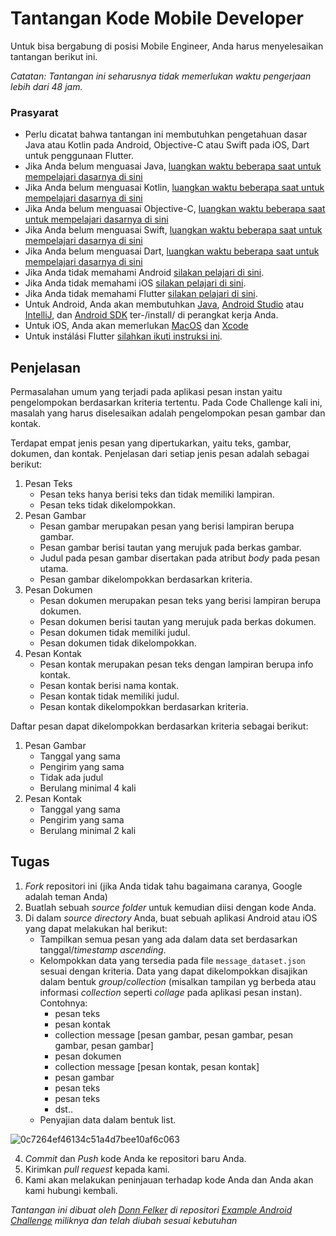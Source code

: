 # Tantangan Kode Mobile Developer
Untuk bisa bergabung di posisi Mobile Engineer, Anda harus menyelesaikan tantangan berikut ini.

*Catatan: Tantangan ini seharusnya tidak memerlukan waktu pengerjaan lebih dari 48 jam.*

### Prasyarat

* Perlu dicatat bahwa tantangan ini membutuhkan pengetahuan dasar Java atau Kotlin pada Android, Objective-C atau Swift pada iOS, Dart untuk penggunaan Flutter.
* Jika Anda belum menguasai Java, [luangkan waktu beberapa saat untuk mempelajari dasarnya di sini](http://mobile.tutsplus.com/series/learn-java-android-development/)
* Jika Anda belum menguasai Kotlin, [luangkan waktu beberapa saat untuk mempelajari dasarnya di sini](https://kotlinlang.org/docs/tutorials/)
* Jika Anda belum menguasai Objective-C, [luangkan waktu beberapa saat untuk mempelajari dasarnya di sini](http://cocoadevcentral.com/d/learn_objectivec/)
* Jika Anda belum menguasai Swift, [luangkan waktu beberapa saat untuk mempelajari dasarnya di sini](https://learnswift.tips/)
* Jika Anda belum menguasai Dart, [luangkan waktu beberapa saat untuk mempelajari dasarnya di sini](https://dart.dev/tutorials)
* Jika Anda tidak memahami Android [silakan pelajari di sini](http://d.android.com/resources/index.html).
* Jika Anda tidak memahami iOS [silakan pelajari di sini](https://www.apple.com/everyone-can-code/).
* Jika Anda tidak memahami Flutter [silakan pelajari di sini](https://flutter.dev/).
* Untuk Android, Anda akan membutuhkan [Java](http://www.java.com/en/download/), [Android Studio](http://developer.android.com/sdk/installing/studio.html) atau [IntelliJ](http://www.jetbrains.com/idea/download/), dan [Android SDK](http://d.android.com/sdk/index.html) ter-/install/ di perangkat kerja Anda.
* Untuk iOS, Anda akan memerlukan [MacOS](https://www.apple.com/lae/macos/mojave/) dan [Xcode](https://developer.apple.com/xcode/)
* Untuk instálási Flutter [silahkan ikuti instruksi ini](https://flutter.dev/docs/get-started/install).

## Penjelasan
Permasalahan umum yang terjadi pada aplikasi pesan instan yaitu pengelompokan berdasarkan kriteria tertentu. Pada Code Challenge kali ini, masalah yang harus diselesaikan adalah pengelompokan pesan gambar dan kontak.

Terdapat empat jenis pesan yang dipertukarkan, yaitu teks, gambar, dokumen, dan kontak. Penjelasan dari setiap jenis pesan adalah sebagai berikut:

1. Pesan Teks
	* Pesan teks hanya berisi teks dan tidak memiliki lampiran.
	* Pesan teks tidak dikelompokkan.
2. Pesan Gambar
	* Pesan gambar merupakan pesan yang berisi lampiran berupa gambar.
	* Pesan gambar berisi tautan yang merujuk pada berkas gambar.
	* Judul pada pesan gambar disertakan pada atribut *body* pada pesan utama.
	* Pesan gambar dikelompokkan berdasarkan kriteria.
3. Pesan Dokumen
	* Pesan dokumen merupakan pesan teks yang berisi lampiran berupa dokumen.
	* Pesan dokumen berisi tautan yang merujuk pada berkas dokumen.
	* Pesan dokumen tidak memiliki judul.
	* Pesan dokumen tidak dikelompokkan.
4. Pesan Kontak
	* Pesan kontak merupakan pesan teks dengan lampiran berupa info kontak.
	* Pesan kontak berisi nama kontak.
	* Pesan kontak tidak memiliki judul.
	* Pesan kontak dikelompokkan berdasarkan kriteria.

Daftar pesan dapat dikelompokkan berdasarkan kriteria sebagai berikut:
1. Pesan Gambar
	* Tanggal yang sama
	* Pengirim yang sama
	* Tidak ada judul
	* Berulang minimal 4 kali
2. Pesan Kontak
	* Tanggal yang sama
	* Pengirim yang sama
	* Berulang minimal 2 kali

## Tugas
1. *Fork* repositori ini (jika Anda tidak tahu bagaimana caranya, Google adalah teman Anda)
2. Buatlah sebuah *source folder* untuk kemudian diisi dengan kode Anda.
3. Di dalam *source directory* Anda, buat sebuah aplikasi Android atau iOS yang dapat melakukan hal berikut:
	* Tampilkan semua pesan yang ada dalam data set berdasarkan tanggal/*timestamp ascending*.
	* Kelompokkan data yang tersedia pada file `message_dataset.json` sesuai dengan kriteria. Data yang dapat dikelompokkan disajikan dalam bentuk *group*/*collection* (misalkan tampilan yg berbeda atau informasi *collection* seperti *collage* pada aplikasi pesan instan).
Contohnya:
		* pesan teks
		* pesan kontak
		* collection message [pesan gambar, pesan gambar, pesan gambar, pesan gambar]
		* pesan dokumen
		* collection message [pesan kontak, pesan kontak]
		* pesan gambar
		* pesan teks
		* pesan teks
		* dst..
	* Penyajian data dalam bentuk list.

![0c7264ef46134c51a4d7bee10af6c063](https://user-images.githubusercontent.com/1400091/146842623-df3a3e93-566c-4816-8158-6271e47599fb.png)

4. *Commit* dan *Push* kode Anda ke repositori baru Anda.
5. Kirimkan *pull request* kepada kami.
6. Kami akan melakukan peninjauan terhadap kode Anda dan Anda akan kami hubungi kembali.

*Tantangan ini dibuat oleh [Donn Felker](https://github.com/donnfelker/) di repositori [Example Android Challenge](https://github.com/donnfelker/example-android-challenge) miliknya dan telah diubah sesuai kebutuhan*
